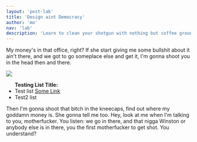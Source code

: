 ```yaml
---
layout: 'post-lab'
title: 'Design aint Democracy'
author: 'mo'
nav: 'lab'
description: 'Learn to clean your shotgun with nothing but coffee grounds and simple wizardry.'
---
```

<p>My money's in that office, right? If she start giving me some bullshit about it ain't there, and we got to go someplace else and get it, I'm gonna shoot you in the head then and there.</p>

<p><img src="http://appletoncity.k12.mo.us/smweb/studentweb/Salvador%20Dali_files/Dali%2520mugshot%25201.jpg"></p>
<ul> <b>Testing List Title:</b>
    <li>Test list <a href="#">Some Link</a></li>
    <li>Test2 list</li>
</ul>

<p>Then I'm gonna shoot that bitch in the kneecaps, find out where my goddamn money is. She gonna tell me too. Hey, look at me when I'm talking to you, motherfucker. You listen: we go in there, and that nigga Winston or anybody else is in there, you the first motherfucker to get shot. You understand?</p>